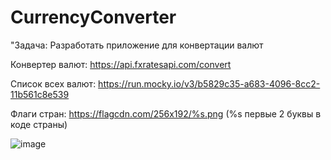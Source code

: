 # CurrencyConverter

"Задача: Разработать приложение для конвертации валют

Конвертер валют: https://api.fxratesapi.com/convert

Список всех валют: https://run.mocky.io/v3/b5829c35-a683-4096-8cc2-11b561c8e539

Флаги стран: https://flagcdn.com/256x192/%s.png (%s первые 2 буквы в коде страны)

![image](https://github.com/user-attachments/assets/71f727d3-7f4b-440a-8268-1680e0afe24b)
